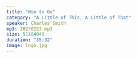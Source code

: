 ```yaml
---
title: "Woe to Go"
category: "A Little of This, A Little of That"
speaker: Charles Smith
mp3: 20230223.mp3
size: 51184043
duration: "35:32"
image: logo.jpg
---
```

